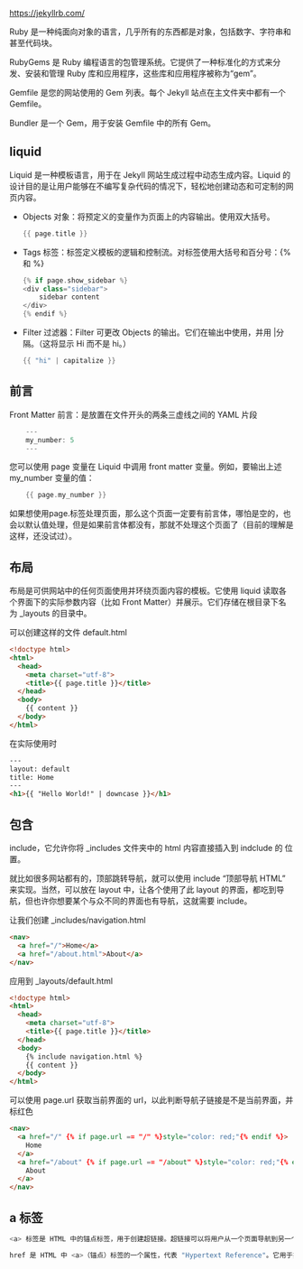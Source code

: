 https://jekyllrb.com/

Ruby 是一种纯面向对象的语言，几乎所有的东西都是对象，包括数字、字符串和甚至代码块。

RubyGems 是 Ruby 编程语言的包管理系统。它提供了一种标准化的方式来分发、安装和管理 Ruby 库和应用程序，这些库和应用程序被称为“gem”。

Gemfile 是您的网站使用的 Gem 列表。每个 Jekyll 站点在主文件夹中都有一个 Gemfile。

Bundler 是一个 Gem，用于安装 Gemfile 中的所有 Gem。

## liquid

Liquid 是一种模板语言，用于在 Jekyll 网站生成过程中动态生成内容。Liquid 的设计目的是让用户能够在不编写复杂代码的情况下，轻松地创建动态和可定制的网页内容。

- Objects 对象：将预定义的变量作为页面上的内容输出。使用双大括号。

    ```Cpp
    {{ page.title }}
    ```

- Tags 标签：标签定义模板的逻辑和控制流。对标签使用大括号和百分号：{% 和 %}

    ```Cpp
    {% if page.show_sidebar %}
    <div class="sidebar">
        sidebar content
    </div>
    {% endif %}
    ```
- Filter 过滤器：Filter 可更改 Objects 的输出。它们在输出中使用，并用 |分隔。（这将显示 Hi 而不是 hi。）

    ```Cpp
    {{ "hi" | capitalize }}
    ```

## 前言

Front Matter 前言：是放置在文件开头的两条三虚线之间的 YAML 片段

```Cpp
    ---
    my_number: 5
    ---
```

您可以使用 page 变量在 Liquid 中调用 front matter 变量。例如，要输出上述 my_number 变量的值：

```Cpp
    {{ page.my_number }}
```

如果想使用page.标签处理页面，那么这个页面一定要有前言体，哪怕是空的，也会以默认值处理，但是如果前言体都没有，那就不处理这个页面了（目前的理解是这样，还没试过）。

## 布局

布局是可供网站中的任何页面使用并环绕页面内容的模板。它使用 liquid 读取各个界面下的实际参数内容（比如 Front Matter）并展示。它们存储在根目录下名为 _layouts 的目录中。

可以创建这样的文件 default.html

```html
<!doctype html>
<html>
  <head>
    <meta charset="utf-8">
    <title>{{ page.title }}</title>
  </head>
  <body>
    {{ content }}
  </body>
</html>
```

在实际使用时

```html
---
layout: default
title: Home
---
<h1>{{ "Hello World!" | downcase }}</h1>
```

## 包含

include，它允许你将 _includes 文件夹中的 html 内容直接插入到 indclude 的 位置。

就比如很多网站都有的，顶部跳转导航，就可以使用 include “顶部导航 HTML” 来实现。当然，可以放在 layout 中，让各个使用了此 layout 的界面，都吃到导航，但也许你想要某个与众不同的界面也有导航，这就需要 include。

让我们创建 _includes/navigation.html

```html
<nav>
  <a href="/">Home</a>
  <a href="/about.html">About</a>
</nav>
```

应用到 _layouts/default.html

```html
<!doctype html>
<html>
  <head>
    <meta charset="utf-8">
    <title>{{ page.title }}</title>
  </head>
  <body>
    {% include navigation.html %}
    {{ content }}
  </body>
</html>
```

可以使用 page.url 获取当前界面的 url，以此判断导航子链接是不是当前界面，并标红色

```html
<nav>
  <a href="/" {% if page.url == "/" %}style="color: red;"{% endif %}>
    Home
  </a>
  <a href="/about" {% if page.url == "/about" %}style="color: red;"{% endif %}>
    About
  </a>
</nav>
```

## a 标签

```Cpp
<a> 标签是 HTML 中的锚点标签，用于创建超链接。超链接可以将用户从一个页面导航到另一个页面、同一页面的不同部分、下载文件，或者启动电子邮件客户端。

href 是 HTML 中 <a>（锚点）标签的一个属性，代表 "Hypertext Reference"。它用于指定链接目标的 URL（统一资源定位符）。当用户点击链接时，浏览器会导航到由 href 属性指定的地址。
```

